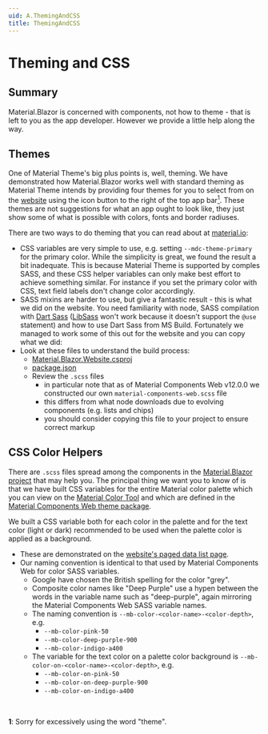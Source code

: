 ```yaml
---
uid: A.ThemingAndCSS
title: ThemingAndCSS
---
```

# Theming and CSS

## Summary

Material.Blazor is concerned with components, not how to theme - that is left to you as the app developer. However we provide a little help along the way.

## Themes

One of Material Theme's big plus points is, well, theming. We have demonstrated how Material.Blazor works well with standard theming as Material Theme intends by providing four themes for 
you to select from on the [website](https://material-blazor.com) using the icon button to the right of the top app bar[<sup>1</sup>](#fn1). These themes are not suggestions for what an app
ought to look like, they just show some of what is possible with colors, fonts and border radiuses.

There are two ways to do theming that you can read about at [material.io](https://material.io/develop/web/theming/color):

- CSS variables are very simple to use, e.g. setting `--mdc-theme-primary` for the primary color. While the simplicity is great, we found the result a bit inadequate. This is because Material Theme is supported by comples SASS, and these CSS helper variables can only make best effort to achieve something similar. For instance if you set the primary color with CSS, text field labels don't change color accordingly.
- SASS mixins are harder to use, but give a fantastic result - this is what we did on the website. You need familiarity with node, SASS compilation with [Dart Sass](https://sass-lang.com/dart-sass) ([LibSass](https://sass-lang.com/libsass) won't work because it doesn't support the `@use` statement) and how to use Dart Sass from MS Build. Fortunately we managed to work some of this out for the website and you can copy what we did:
- Look at these files to understand the build process:
	- [Material.Blazor.Website.csproj](https://github.com/Material-Blazor/Material.Blazor/blob/main/Material.Blazor.Website/Material.Blazor.Website.csproj)
	- [package.json](https://github.com/Material-Blazor/Material.Blazor/blob/main/Material.Blazor.Website/package.json)
	- Review the `.scss` files
		- in particular note that as of Material Components Web v12.0.0 we constructed our own `material-components-web.scss` file
		- this differs from what node downloads due to evolving components (e.g. lists and chips)
		- you should consider copying this file to your project to ensure correct markup

## CSS Color Helpers

There are `.scss` files spread among the components in the [Material.Blazor project](https://github.com/Material-Blazor/Material.Blazor/tree/main/Material.Blazor) that may help you. The principal
thing we want you to know of is that we have built CSS variables for the entire Material color palette which you can view on the [Material Color Tool](https://material.io/resources/color/#!/?view.left=0&view.right=0) and which are defined in the [Material Components Web theme package](https://github.com/material-components/material-components-web/blob/v9.0.0/packages/mdc-theme/_color-palette.scss).

We built a CSS variable both for each color in the palette and for the text color (light or dark) recommended to be used when the palette color is applied as a background.

- These are demonstrated on the [website's paged data list page](https://material-blazor.com/pageddatalist/).
- Our naming convention is identical to that used by Material Components Web for color SASS variables.
	- Google have chosen the British spelling for the color "grey".
	- Composite color names like "Deep Purple" use a hypen between the words in the variable name such as "deep-purple", again mirroring the Material Components Web SASS variable names.
	- The naming convention is `--mb-color-<color-name>-<color-depth>`, e.g.
		- `--mb-color-pink-50`
		- `--mb-color-deep-purple-900`
		- `--mb-color-indigo-a400`
	- The variable for the text color on a palette color background is `--mb-color-on-<color-name>-<color-depth>`, e.g.
		- `--mb-color-on-pink-50`
		- `--mb-color-on-deep-purple-900`
		- `--mb-color-on-indigo-a400`

<br />

**1<a name="fn1"></a>**: Sorry for excessively using the word "theme".